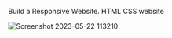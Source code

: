 Build a Responsive Website.
HTML CSS website

![Screenshot 2023-05-22 113210](https://github.com/Nikhil235/HTML-CSS-Project/assets/38100361/af3c5713-15e5-4cbd-8671-228ff30eea9d)
